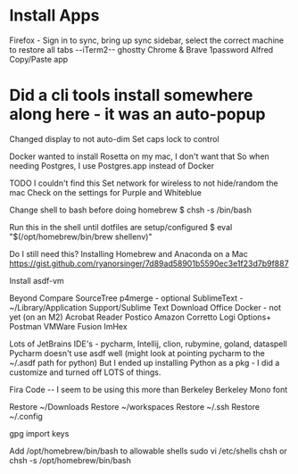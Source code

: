 # Install Apps
Firefox - Sign in to sync, bring up sync sidebar, select the correct machine to restore all tabs
--iTerm2--
ghostty
Chrome & Brave
1password
Alfred
Copy/Paste app

# Did a cli tools install somewhere along here - it was an auto-popup

Changed display to not auto-dim
Set caps lock to control

Docker wanted to install Rosetta on my mac, I don't want that
So when needing Postgres, I use Postgres.app instead of Docker


TODO I couldn't find this
Set network for wireless to not hide/random the mac
Check on the settings for Purple and Whiteblue


Change shell to bash before doing homebrew
$ chsh -s /bin/bash

Run this in the shell until dotfiles are setup/configured
$ eval "$(/opt/homebrew/bin/brew shellenv)"

Do I still need this?
Installing Homebrew and Anaconda on a Mac https://gist.github.com/ryanorsinger/7d89ad58901b5590ec3e1f23d7b9f887

Install asdf-vm

Beyond Compare
SourceTree
p4merge - optional
SublimeText - ~/Library/Application Support/Sublime Text
Download Office
Docker - not yet (on an M2)
Acrobat Reader
Postico
Amazon Corretto
Logi Options+
Postman
VMWare Fusion
ImHex

Lots of JetBrains IDE's - pycharm, Intellij, clion, rubymine, goland, dataspell
Pycharm doesn't use asdf well (might look at pointing pycharm to the ~/.asdf path for python)
But I ended up installing Python as a pkg - I did a customize and turned off LOTS of things.

Fira Code -- I seem to be using this more than Berkeley
Berkeley Mono font

Restore ~/Downloads
Restore ~/workspaces
Restore ~/.ssh
Restore ~/.config

gpg import keys


Add /opt/homebrew/bin/bash to allowable shells
sudo vi /etc/shells
chsh<enter> or chsh -s /opt/homebrew/bin/bash
